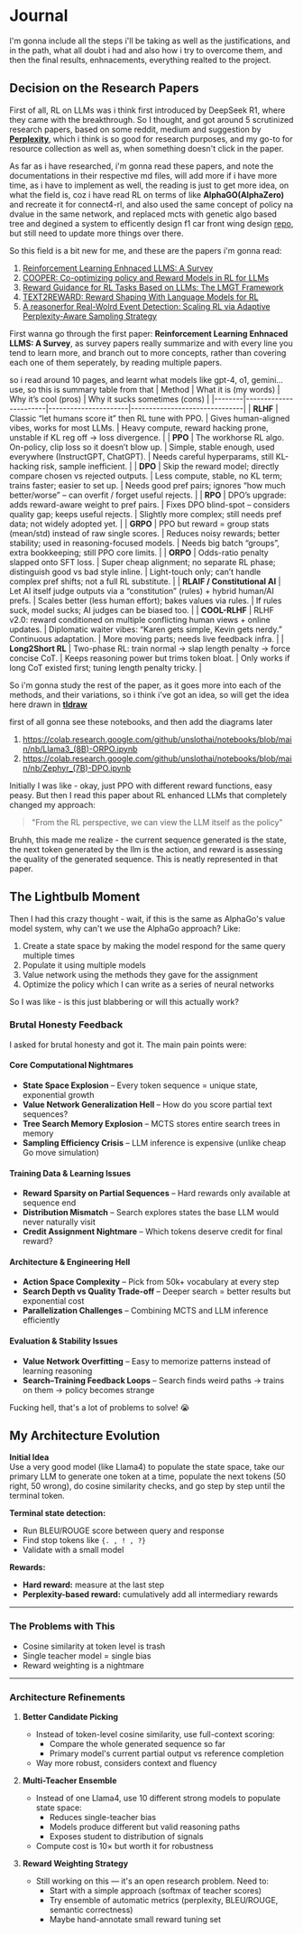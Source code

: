 # Journal

I'm gonna include all the steps i'll be taking as well as the justifications, and in the path, what all doubt i had and also how i try to overcome them, and then the final results, enhnacements, everything realted to the project.

## Decision on the Research Papers

First of all, RL on LLMs was i think first introduced by DeepSeek R1, where they came with the breakthrough. So I thought, and got around 5 scrutinized research papers, based on some reddit, medium and suggestion by [<b>Perplexity</b>](https://www.perplexity.ai/), which i think is so good for research purposes, and my go-to for resource collection as well as, when something doesn't click in the paper. 

As far as i have researched, i'm gonna read these papers, and note the documentations in their respective md files, will add more if i have more time, as i have to implement as well, the reading is just to get more idea, on what the field is, coz i have read RL on terms of like <b>AlphaGO(AlphaZero)</b> and recreate it for connect4-rl, and also used the same concept of policy na dvalue in the same network, and replaced mcts with genetic algo based tree and degined a system to efficently design f1 car front wing design [repo](https://github.com/HyperKuvid-Labs/AlphaDesign), but still need to update more things over there.

So this field is a bit new for me, and these are the papers i'm gonna read:
1. [Reinforcement Learning Enhnaced LLMS: A Survey](reinforcement_learning_enhanced_llms.md)
2. [COOPER: Co-optimizing policy and Reward Models in RL for LLMs](cooper.md)
3. [Reward Guidance for RL Tasks Based on LLMs: The LMGT Framework](lmgt.md)
4. [TEXT2REWARD: Reward Shaping With Language Models for RL](text2reward.md)
5. [A reasonerfor Real-Wolrd Event Detection: Scaling RL via Adaptive Perplexity-Aware Sampling Strategy](reasoner.md)

First wanna go through the first paper: <b>Reinforcement Learning Enhnaced LLMS: A Survey</b>, as survey papers really summarize and with every line you tend to learn more, and branch out to more concepts, rather than covering each one of them seperately, by reading multiple papers. 

so i read around 10 pages, and learnt what models like gpt-4, o1, gemini... use, so this is summary table from that
| Method | What it is (my words) | Why it’s cool (pros) | Why it sucks sometimes (cons) |
|--------|-----------------------|----------------------|-------------------------------|
| **RLHF** | Classic “let humans score it” then RL tune with PPO. | Gives human-aligned vibes, works for most LLMs. | Heavy compute, reward hacking prone, unstable if KL reg off → loss divergence. |
| **PPO** | The workhorse RL algo. On-policy, clip loss so it doesn’t blow up. | Simple, stable enough, used everywhere (InstructGPT, ChatGPT). | Needs careful hyperparams, still KL-hacking risk, sample inefficient. |
| **DPO** | Skip the reward model; directly compare chosen vs rejected outputs. | Less compute, stable, no KL term; trains faster; easier to set up. | Needs good pref pairs; ignores “how much better/worse” – can overfit / forget useful rejects. |
| **RPO** | DPO’s upgrade: adds reward-aware weight to pref pairs. | Fixes DPO blind-spot – considers quality gap; keeps useful rejects. | Slightly more complex; still needs pref data; not widely adopted yet. |
| **GRPO** | PPO but reward = group stats (mean/std) instead of raw single scores. | Reduces noisy rewards; better stability; used in reasoning-focused models. | Needs big batch “groups”, extra bookkeeping; still PPO core limits. |
| **ORPO** | Odds-ratio penalty slapped onto SFT loss. | Super cheap alignment; no separate RL phase; distinguish good vs bad style inline. | Light-touch only; can’t handle complex pref shifts; not a full RL substitute. |
| **RLAIF / Constitutional AI** | Let AI itself judge outputs via a “constitution” (rules) + hybrid human/AI prefs. | Scales better (less human effort); bakes values via rules. | If rules suck, model sucks; AI judges can be biased too. |
| **COOL-RLHF** | RLHF v2.0: reward conditioned on multiple conflicting human views + online updates. | Diplomatic waiter vibes: “Karen gets simple, Kevin gets nerdy.” Continuous adaptation. | More moving parts; needs live feedback infra. |
| **Long2Short RL** | Two-phase RL: train normal → slap length penalty → force concise CoT. | Keeps reasoning power but trims token bloat. | Only works if long CoT existed first; tuning length penalty tricky. |

So i'm gonna study the rest of the paper, as it goes more into each of the methods, and their variations, so i think i've got an idea, so will get the idea here drawn in [**tldraw**](https://tldraw.com)

first of all gonna see these notebooks, and then add the diagrams later
1. https://colab.research.google.com/github/unslothai/notebooks/blob/main/nb/Llama3_(8B)-ORPO.ipynb
2. https://colab.research.google.com/github/unslothai/notebooks/blob/main/nb/Zephyr_(7B)-DPO.ipynb

Initially I was like - okay, just PPO with different reward functions, easy peasy. But then I read this paper about RL enhanced LLMs that completely changed my approach:

> "From the RL perspective, we can view the LLM itself as the policy"

Bruhh, this made me realize - the current sequence generated is the state, the next token generated by the llm is the action, and reward is assessing the quality of the generated sequence. This is neatly represented in that paper.

## The Lightbulb Moment
Then I had this crazy thought - wait, if this is the same as AlphaGo's value model system, why can't we use the AlphaGo approach? Like:
1. Create a state space by making the model respond for the same query multiple times
2. Populate it using multiple models
3. Value network using the methods they gave for the assignment
4. Optimize the policy which I can write as a series of neural networks

So I was like - is this just blabbering or will this actually work?

### Brutal Honesty Feedback

I asked for brutal honesty and got it. The main pain points were:

#### Core Computational Nightmares
- **State Space Explosion** – Every token sequence = unique state, exponential growth  
- **Value Network Generalization Hell** – How do you score partial text sequences?  
- **Tree Search Memory Explosion** – MCTS stores entire search trees in memory  
- **Sampling Efficiency Crisis** – LLM inference is expensive (unlike cheap Go move simulation)

#### Training Data & Learning Issues
- **Reward Sparsity on Partial Sequences** – Hard rewards only available at sequence end  
- **Distribution Mismatch** – Search explores states the base LLM would never naturally visit  
- **Credit Assignment Nightmare** – Which tokens deserve credit for final reward?

#### Architecture & Engineering Hell
- **Action Space Complexity** – Pick from 50k+ vocabulary at every step  
- **Search Depth vs Quality Trade-off** – Deeper search = better results but exponential cost  
- **Parallelization Challenges** – Combining MCTS and LLM inference efficiently

#### Evaluation & Stability Issues
- **Value Network Overfitting** – Easy to memorize patterns instead of learning reasoning  
- **Search–Training Feedback Loops** – Search finds weird paths → trains on them → policy becomes strange

Fucking hell, that's a lot of problems to solve! 😭

## My Architecture Evolution

**Initial Idea**  
Use a very good model (like Llama4) to populate the state space, take our primary LLM to generate one token at a time, populate the next tokens (50 right, 50 wrong), do cosine similarity checks, and go step by step until the terminal token.

**Terminal state detection:**  
- Run BLEU/ROUGE score between query and response  
- Find stop tokens like `{. , ! , ?}`  
- Validate with a small model  

**Rewards:**  
- **Hard reward:** measure at the last step  
- **Perplexity-based reward:** cumulatively add all intermediary rewards  

---

### The Problems with This
- Cosine similarity at token level is trash  
- Single teacher model = single bias  
- Reward weighting is a nightmare  

---

### Architecture Refinements

1. **Better Candidate Picking**  
   - Instead of token-level cosine similarity, use full-context scoring:  
     - Compare the whole generated sequence so far  
     - Primary model's current partial output vs reference completion  
   - Way more robust, considers context and fluency  

2. **Multi-Teacher Ensemble**  
   - Instead of one Llama4, use 10 different strong models to populate state space:  
     - Reduces single-teacher bias  
     - Models produce different but valid reasoning paths  
     - Exposes student to distribution of signals  
   - Compute cost is 10× but worth it for robustness  

3. **Reward Weighting Strategy**  
   - Still working on this — it's an open research problem. Need to:  
     - Start with a simple approach (softmax of teacher scores)  
     - Try ensemble of automatic metrics (perplexity, BLEU/ROUGE, semantic correctness)  
     - Maybe hand-annotate small reward tuning set
